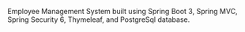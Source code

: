 Employee Management System built using Spring Boot 3, Spring MVC, Spring Security 6, Thymeleaf, and PostgreSql database.
